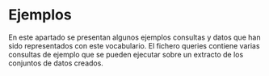 # Ejemplos

En este apartado se presentan algunos ejemplos consultas y datos que han sido representados con este vocabulario. El fichero queries contiene varias consultas de ejemplo que se pueden ejecutar sobre un extracto de los conjuntos de datos creados.

